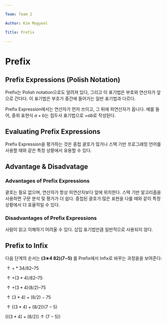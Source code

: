 ```yaml
---

Team: Team 2

Author: Kim Mugyeol

Title: Prefix

---
```


<!--
    1. 문제 / 풀이 포함 할 것. 
-->
# Prefix
## Prefix Expressions (Polish Notation)
Prefix는 Polish notation으로도 알려져 있다, 그리고 이 표기법은 부호와 연산자가 앞으로 간다다. 이 표기법은 부호가 중간에 들어가는 일반 표기법과 다르다.

Prefix Expression에서는 연산자가 먼저 쓰이고, 그 뒤에 피연산자가 옵니다. 예를 들어, 중위 표현식 $a+b$는 접두사 표기법으로 $+ab$로 작성된다.

## Evaluating Prefix Expressions
Prefix Expression을 평가하는 것은 중첩 괄호가 많거나 스택 기반 프로그래밍 언어를 사용할 때와 같은 특정 상황에서 유용할 수 있다.
## Advantage & Disadvatage
### Advantages of Prefix Expressions
괄호는 필요 없으며, 연산자가 항상 피연산자보다 앞에 위치한다. 스택 기반 알고리즘을 사용하면 구문 분석 및 평가가 더 쉽다. 중첩된 괄호가 많은 표현을 다룰 때와 같이 특정 상황에서 더 효율적일 수 있다.
### Disadvantages of Prefix Expressions
사람이 읽고 이해하기 어려울 수 있다. 삽입 표기법만큼 일반적으로 사용되지 않다.
## Prefix to Infix
다음 단계의 순서는 __(3∗4 82)(7−5)__ 를 Prefix에서 Infix로 바꾸는 과정을을 보여준다:


$↑ + * 3 4 / 8 2 – 7 5$

$↑ + (3*4) / 8 2 – 7 5$

$↑ + (3*4) (8/2) – 7 5$

$↑ (3*4)+(8/2) - 7 5$

$↑ ((3*4)+(8/2)) (7-5)$

$(((3*4)+(8/2))↑(7-5))$
